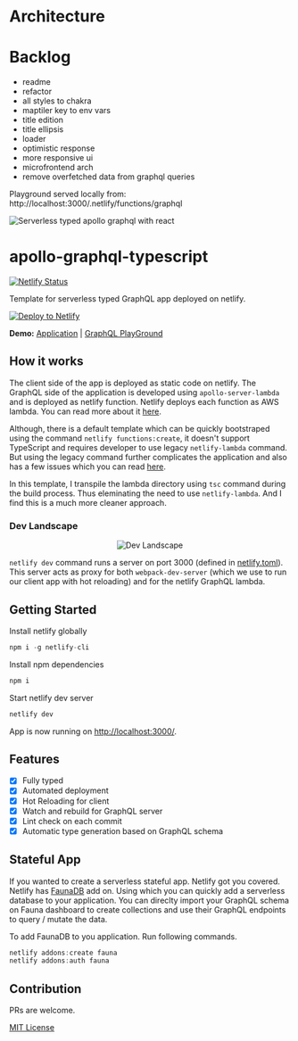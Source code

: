 # Architecture

# Backlog

- readme
- refactor
- all styles to chakra
- maptiler key to env vars
- title edition
- title ellipsis
- loader
- optimistic response
- more responsive ui
- microfrontend arch
- remove overfetched data from graphql queries

Playground served locally from:
http://localhost:3000/.netlify/functions/graphql

![Serverless typed apollo graphql with react](https://user-images.githubusercontent.com/2996493/81471761-11442780-9211-11ea-88ff-03162f2a0b4e.png)

# apollo-graphql-typescript

[![Netlify Status](https://api.netlify.com/api/v1/badges/8e36deda-7bb5-4608-852b-704adf79fbe7/deploy-status)](https://app.netlify.com/sites/apollo-graphql-typescript/deploys)

Template for serverless typed GraphQL app deployed on netlify.

[![Deploy to Netlify](https://www.netlify.com/img/deploy/button.svg)](https://app.netlify.com/start/deploy?repository=https://github.com/pushkar8723/apollo-graphql-typescript)

**Demo:**
[Application](https://apollo-graphql-typescript.netlify.app/) |
[GraphQL PlayGround](https://apollo-graphql-typescript.netlify.app/.netlify/functions/graphql)

## How it works

The client side of the app is deployed as static code on netlify. The GraphQL side of the application is developed using `apollo-server-lambda` and is deployed as netlify function. Netlify deploys each function as AWS lambda. You can read more about it [here](https://docs.netlify.com/functions/overview/#manage-your-serverless-functions).

Although, there is a default template which can be quickly bootstraped using the command `netlify functions:create`, it doesn't support TypeScript and requires developer to use legacy `netlify-lambda` command. But using the legacy command further complicates the application and also has a few issues which you can read [here](https://community.netlify.com/t/error-could-not-find-encoding-module-in-file-netlify-function/2259).

In this template, I transpile the lambda directory using `tsc` command during the build process. Thus eleminating the need to use `netlify-lambda`. And I find this is a much more cleaner approach.

### Dev Landscape

<p align="center">
  <img src="https://user-images.githubusercontent.com/2996493/81474874-e0bab880-9225-11ea-806f-17058ad46fb9.png" alt="Dev Landscape" />
</p>

`netlify dev` command runs a server on port 3000 (defined in [netlify.toml](https://github.com/pushkar8723/apollo-graphql-typescript/blob/master/netlify.toml)). This server acts as proxy for both `webpack-dev-server` (which we use to run our client app with hot reloading) and for the netlify GraphQL lambda.

## Getting Started

Install netlify globally

```JavaScript
npm i -g netlify-cli
```

Install npm dependencies

```JavaScript
npm i
```

Start netlify dev server

```JavaScript
netlify dev
```

App is now running on [http://localhost:3000/](http://localhost:3000/).

## Features

- [x] Fully typed
- [x] Automated deployment
- [x] Hot Reloading for client
- [x] Watch and rebuild for GraphQL server
- [x] Lint check on each commit
- [x] Automatic type generation based on GraphQL schema

## Stateful App

If you wanted to create a serverless stateful app. Netlify got you covered. Netlify has [FaunaDB](https://fauna.com/) add on. Using which you can quickly add a serverless database to your application. You can direclty import your GraphQL schema on Fauna dashboard to create collections and use their GraphQL endpoints to query / mutate the data.

To add FaunaDB to you application. Run following commands.

```JavaScript
netlify addons:create fauna
netlify addons:auth fauna
```

## Contribution

PRs are welcome.

[MIT License](https://github.com/pushkar8723/apollo-graphql-typescript/blob/master/LICENSE)
